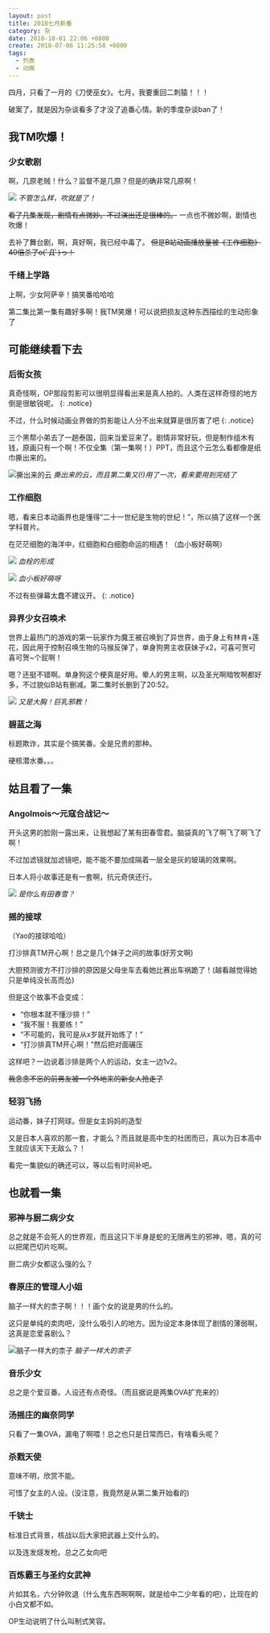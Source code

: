 ```yaml
---
layout: post
title: 2018七月新番
category: 杂
date: 2018-10-01 22:06 +0800
create: 2018-07-06 11:25:58 +0800
tags:
  - 列表
  - 动画
---
```


四月，只看了一月的《刀使巫女》。七月，我要重回二刺猿！！！

破案了，就是因为杂谈看多了才没了追番心情。新的季度杂谈ban了！

## 我TM吹爆！

### 少女歌剧
啊，几原老贼！什么？监督不是几原？但是的确非常几原啊！

![](https://img.moegirl.org/common/2/2f/Revue_Starlight_Anime_KV.jpg)
*不管怎么样，吹就是了！*

~~看了几集发现，剧情有点微妙。不过演出还是很棒的。~~ 一点也不微妙啊，剧情也吹爆！

去补了舞台剧，啊，真好啊，我已经中毒了。 ~~但是B站动画播放量被《工作细胞》40倍杀了o(ﾟДﾟ)っ！~~

### 千绪上学路
上啊，少女阿萨辛！搞笑番哈哈哈

第二集比第一集有趣好多啊！我TM笑爆！可以说把损友这种东西描绘的生动形象了

## 可能继续看下去

### 后街女孩

真奇怪啊，OP那段剪影可以很明显得看出来是真人拍的。人类在这样奇怪的地方倒是很敏锐呢。
{: .notice}

不过，什么时候动画业界做的剪影能让人分不出来就算是很厉害了吧
{: .notice}

三个黑帮小弟去了一趟泰国，回来当爱豆来了。剧情非常好玩，但是制作组木有钱，原画只有一个啊！不仅全集（第一集啊！）PPT，而且这个云怎么看都像是纸巾撕出来的。

![撕出来的云](https://goo.gl/SzGxzq)
*撕出来的云，而且第二集又(!)用了一次，看来要用到完结了*

### 工作细胞
嗯，看来日本动画界也是懂得“二十一世纪是生物的世纪！”，所以搞了这样一个医学科普片。

在茫茫细胞的海洋中，红细胞和白细胞命运的相遇！（血小板好萌啊）

![](https://i.loli.net/2018/07/08/5b41fb325f0bd.png)
*血栓的形成*

![](https://i.loli.net/2018/07/08/5b41fd368f71a.gif)
*血小板好萌呀*

不过有些弹幕太蠢不建议开。
{: .notice}

### 异界少女召唤术
世界上最热门的游戏的第一玩家作为魔王被召唤到了异世界，由于身上有林肯+莲花，因此用于控制召唤生物的马猴反弹了，单身狗男主收获妹子x2，可喜可贺可喜可贺~个屁啊！

嗯？还挺不错啊。单身狗这个梗真是好用。晕人的男主啊，以及圣光啊暗牧啊都好多，不过貌似B站有删减。第二集时长删到了20:52。

![](https://i.loli.net/2018/07/13/5b48bea2bf31c.jpg)
*又是大胸！巨乳邪教！*

### 碧蓝之海
标题欺诈，其实是个搞笑番。全是兄贵的那种。

硬核潜水番。。。

## 姑且看了一集

### Angolmois～元寇合战记～
开头这男的脸刚一露出来，让我想起了某有田春雪君。脑袋真的飞了啊飞了啊飞了啊！

不过加滤镜就加滤镜吧，能不能不要加成隔着一层全是灰的玻璃的效果啊。

日本人将小故事还是有一套啊，抗元奇侠还行。

![](https://i.loli.net/2018/07/16/5b4c8fd10510c.jpg)
*是你么有田春雪？*

### 摇的接球
（Yao的接球哈哈）

打沙排真TM开心啊！总之是几个妹子之间的故事(好芳文啊)

大胆预测彼方不打沙排的原因是父母坐车去看她比赛出车祸跪了！(越看越觉得她只是单纯没长高而怂)

但是这个故事不会变成：
- “你根本就不懂沙排！”
- “我不服！我要练！”
- “不可能的，我可是从x岁就开始练了！”
- “打沙排真TM开心啊！”然后把对面碾压

这样吧？一边说着沙排是两个人的运动，女主一边1v2。

~~我念念不忘的前男友被一个外地来的新女人抢走了~~

### 轻羽飞扬
运动番，妹子打网球。但是女主妈妈的造型

又是日本人喜欢的那一套，才能么？而且就是高中生的社团而已，真以为日本高中生就应该天下无敌么？！

看完一集貌似的确还可以，等以后有时间补吧。

## 也就看一集

### 邪神与厨二病少女
总之就是不会死人的世界观，而且这只下半身是蛇的无限再生的邪神，嗯，真的可以把尾巴切片吃啊。

厨二病少女都这么强的么？

### 春原庄的管理人小姐
脑子一样大的柰子啊！！！画个女的说是男的什么的。

这只是单纯的卖肉吧，没什么吸引人的地方。因为设定本身体现了剧情的薄弱啊，这真是恋爱喜剧么？

![脑子一样大的柰子](https://i.loli.net/2018/07/06/5b3ee46eccc12.png)
*脑子一样大的柰子*

### 音乐少女
总之是个爱豆番。人设还有点奇怪。（而且据说是两集OVA扩充来的）

### 汤摇庄的幽奈同学
只看了一集OVA，漏电了啊喂！总之也只是日常而已，有啥看头呢？

### 杀戮天使
意味不明，欣赏不能。

可惜了女主的人设。(没注意，我竟然是从第二集开始看的)

### 千铳士
标准日式背景，核战以后大家把武器上交什么的。

以及连发燧发枪。总之乙女向吧

### 百炼霸王与圣约女武神
片如其名，六分钟败退（什么鬼东西啊啊啊，就是给中二少年看的吧），比现在的小白文都不如。

OP生动说明了什么叫制式笑容。
